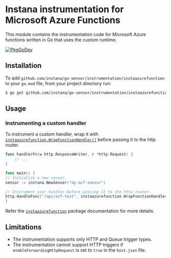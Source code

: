 Instana instrumentation for Microsoft Azure Functions
=====================================================

This module contains the instrumentation code for Microsoft Azure functions written in Go that uses the custom runtime.

[![PkgGoDev](https://pkg.go.dev/badge/github.com/instana/go-sensor/instrumentation/instaazurefuntion)](https://pkg.go.dev/github.com/instana/go-sensor/instrumentation/instaazurefunction)

Installation
------------

To add `github.com/instana/go-sensor/instrumentation/instaazurefunction` to your `go.mod` file, from your project directory
run:

```bash
$ go get github.com/instana/go-sensor/instrumentation/instaazurefunction
```

Usage
-----
### Instrumenting a custom handler

To instrument a custom handler, wrap it with [`instaazurefunction.WrapFunctionHandler()`][instaazurefunction.WrapFunctionHandler] before passing 
it to the http router. 

```go
func handlerFn(w http.ResponseWriter, r *http.Request) {
	// ...
}

func main() {
// Initialize a new sensor.
sensor := instana.NewSensor("my-azf-sensor")

// Instrument your handler before passing it to the http router.
http.HandleFunc("/api/azf-test", instaazurefunction.WrapFunctionHandler(sensor, handlerFn))
}
```

Refer the [`instaazurefunction`](https://pkg.go.dev/github.com/instana/go-sensor/instrumentation/instaazurefunction) package documentation for more details.

[godoc]: https://pkg.go.dev/github.com/instana/go-sensor/instrumentation/instaazurefunction
[instaazurefunction.WrapFunctionHandler]: https://pkg.go.dev/github.com/instana/go-sensor/instrumentation/instaazurefunction#WrapFunctionHandler

Limitations
-----------
- The instrumentation supports only HTTP and Queue trigger types.
- The instrumentation cannot support HTTP triggers if `enableForwardingHttpRequest` is set to `true` in the `host.json` file.
